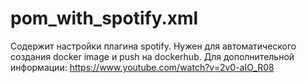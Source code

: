 # pom_with_spotify.xml
Содержит настройки плагина spotify. Нужен для автоматического создания docker image и push на dockerhub.
Для дополнительной информации: https://www.youtube.com/watch?v=2v0-aIO_R08 
